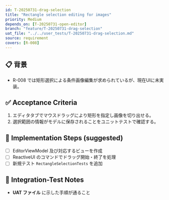 ```yaml
---
id: T-20250731-drag-selection
title: "Rectangle selection editing for images"
priority: Medium
depends_on: [T-20250731-open-editor]
branch: "feature/T-20250731-drag-selection"
uat_file: "../../user_tests/T-20250731-drag-selection.md"
source: requirement
covers: [R-008]
---
```


## 📋 背景
- R-008 では矩形選択による条件画像編集が求められているが、現在UIに未実装。

## ✅ Acceptance Criteria
1. エディタタブでマウスドラッグにより矩形を指定し画像を切り出せる。
2. 選択範囲の情報がモデルに保存されることをユニットテストで確認する。

## 🔧 Implementation Steps (suggested)
- [ ] EditorViewModel 及び対応するビューを作成
- [ ] ReactiveUI のコマンドでドラッグ開始・終了を処理
- [ ] 新規テスト `RectangleSelectionTests` を追加

## 🧪 Integration-Test Notes
- **UAT ファイル** に示した手順が通ること
